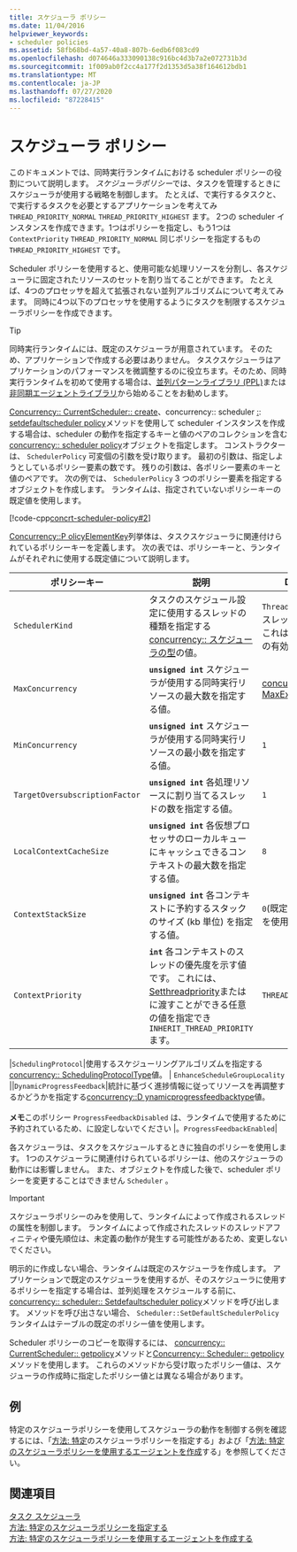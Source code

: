 ```yaml
---
title: スケジューラ ポリシー
ms.date: 11/04/2016
helpviewer_keywords:
- scheduler policies
ms.assetid: 58fb68bd-4a57-40a8-807b-6edb6f083cd9
ms.openlocfilehash: d074646a333090138c916bc4d3b7a2e072731b3d
ms.sourcegitcommit: 1f009ab0f2cc4a177f2d1353d5a38f164612bdb1
ms.translationtype: MT
ms.contentlocale: ja-JP
ms.lasthandoff: 07/27/2020
ms.locfileid: "87228415"
---
```

# <a name="scheduler-policies"></a>スケジューラ ポリシー

このドキュメントでは、同時実行ランタイムにおける scheduler ポリシーの役割について説明します。 *スケジューラポリシー*では、タスクを管理するときにスケジューラが使用する戦略を制御します。 たとえば、で実行するタスクと、で実行するタスクを必要とするアプリケーションを考えてみ `THREAD_PRIORITY_NORMAL` `THREAD_PRIORITY_HIGHEST` ます。  2つの scheduler インスタンスを作成できます。1つはポリシーを指定し、もう1つは `ContextPriority` `THREAD_PRIORITY_NORMAL` 同じポリシーを指定するもの `THREAD_PRIORITY_HIGHEST` です。

Scheduler ポリシーを使用すると、使用可能な処理リソースを分割し、各スケジューラに固定されたリソースのセットを割り当てることができます。 たとえば、4つのプロセッサを超えて拡張されない並列アルゴリズムについて考えてみます。 同時に4つ以下のプロセッサを使用するようにタスクを制限するスケジューラポリシーを作成できます。

> [!TIP]
> 同時実行ランタイムには、既定のスケジューラが用意されています。 そのため、アプリケーションで作成する必要はありません。 タスクスケジューラはアプリケーションのパフォーマンスを微調整するのに役立ちます。そのため、同時実行ランタイムを初めて使用する場合は、[並列パターンライブラリ (PPL)](../../parallel/concrt/parallel-patterns-library-ppl.md)または[非同期エージェントライブラリ](../../parallel/concrt/asynchronous-agents-library.md)から始めることをお勧めします。

[Concurrency:: CurrentScheduler:: create](reference/currentscheduler-class.md#create)、concurrency:: scheduler [:](reference/scheduler-class.md#create): [setdefaultscheduler policy](reference/scheduler-class.md#setdefaultschedulerpolicy)メソッドを使用して scheduler インスタンスを作成する場合は、scheduler の動作を指定するキーと値のペアのコレクションを含む[concurrency:: scheduler policy](../../parallel/concrt/reference/schedulerpolicy-class.md)オブジェクトを指定します。 コンストラクターは、 `SchedulerPolicy` 可変個の引数を受け取ります。 最初の引数は、指定しようとしているポリシー要素の数です。 残りの引数は、各ポリシー要素のキーと値のペアです。 次の例では、 `SchedulerPolicy` 3 つのポリシー要素を指定するオブジェクトを作成します。 ランタイムは、指定されていないポリシーキーの既定値を使用します。

[!code-cpp[concrt-scheduler-policy#2](../../parallel/concrt/codesnippet/cpp/scheduler-policies_1.cpp)]

[Concurrency::P olicyElementKey](reference/concurrency-namespace-enums.md#policyelementkey)列挙体は、タスクスケジューラに関連付けられているポリシーキーを定義します。 次の表では、ポリシーキーと、ランタイムがそれぞれに使用する既定値について説明します。

|ポリシーキー|説明|Default value|
|----------------|-----------------|-------------------|
|`SchedulerKind`|タスクのスケジュール設定に使用するスレッドの種類を指定する[concurrency:: スケジューラの型](reference/concurrency-namespace-enums.md#schedulertype)の値。|`ThreadScheduler`(通常のスレッドを使用します)。 これは、このキーの唯一の有効な値です。|
|`MaxConcurrency`|**`unsigned int`** スケジューラが使用する同時実行リソースの最大数を指定する値。|[concurrency:: MaxExecutionResources](reference/concurrency-namespace-constants1.md#maxexecutionresources)|
|`MinConcurrency`|**`unsigned int`** スケジューラが使用する同時実行リソースの最小数を指定する値。|`1`|
|`TargetOversubscriptionFactor`|**`unsigned int`** 各処理リソースに割り当てるスレッドの数を指定する値。|`1`|
|`LocalContextCacheSize`|**`unsigned int`** 各仮想プロセッサのローカルキューにキャッシュできるコンテキストの最大数を指定する値。|`8`|
|`ContextStackSize`|**`unsigned int`** 各コンテキストに予約するスタックのサイズ (kb 単位) を指定する値。|`0`(既定のスタックサイズを使用)|
|`ContextPriority`|**`int`** 各コンテキストのスレッドの優先度を示す値です。 これには、 [Setthreadpriority](/windows/win32/api/processthreadsapi/nf-processthreadsapi-setthreadpriority)またはに渡すことができる任意の値を指定でき `INHERIT_THREAD_PRIORITY` ます。|`THREAD_PRIORITY_NORMAL`|

|`SchedulingProtocol`|使用するスケジューリングアルゴリズムを指定する[concurrency:: SchedulingProtocolType](reference/concurrency-namespace-enums.md#schedulingprotocoltype)値。 | `EnhanceScheduleGroupLocality` ||`DynamicProgressFeedback`|統計に基づく進捗情報に従ってリソースを再調整するかどうかを指定する[concurrency::D ynamicprogressfeedbacktype](reference/concurrency-namespace-enums.md#dynamicprogressfeedbacktype)値。<br /><br /> **メモ**このポリシー `ProgressFeedbackDisabled` は、ランタイムで使用するために予約されているため、に設定しないでください |。`ProgressFeedbackEnabled`|

各スケジューラは、タスクをスケジュールするときに独自のポリシーを使用します。 1つのスケジューラに関連付けられているポリシーは、他のスケジューラの動作には影響しません。 また、オブジェクトを作成した後で、scheduler ポリシーを変更することはできません `Scheduler` 。

> [!IMPORTANT]
> スケジューラポリシーのみを使用して、ランタイムによって作成されるスレッドの属性を制御します。 ランタイムによって作成されたスレッドのスレッドアフィニティや優先順位は、未定義の動作が発生する可能性があるため、変更しないでください。

明示的に作成しない場合、ランタイムは既定のスケジューラを作成します。 アプリケーションで既定のスケジューラを使用するが、そのスケジューラに使用するポリシーを指定する場合は、並列処理をスケジュールする前に、 [concurrency:: scheduler:: Setdefaultscheduler policy](reference/scheduler-class.md#setdefaultschedulerpolicy)メソッドを呼び出します。 メソッドを呼び出さない場合、 `Scheduler::SetDefaultSchedulerPolicy` ランタイムはテーブルの既定のポリシー値を使用します。

Scheduler ポリシーのコピーを取得するには、 [concurrency:: CurrentScheduler:: getpolicy](reference/currentscheduler-class.md#getpolicy)メソッドと[Concurrency:: Scheduler:: getpolicy](reference/scheduler-class.md#getpolicy)メソッドを使用します。 これらのメソッドから受け取ったポリシー値は、スケジューラの作成時に指定したポリシー値とは異なる場合があります。

## <a name="example"></a>例

特定のスケジューラポリシーを使用してスケジューラの動作を制御する例を確認するには、「[方法: 特定](../../parallel/concrt/how-to-specify-specific-scheduler-policies.md)のスケジューラポリシーを指定する」および「[方法: 特定のスケジューラポリシーを使用するエージェントを作成](../../parallel/concrt/how-to-create-agents-that-use-specific-scheduler-policies.md)する」を参照してください。

## <a name="see-also"></a>関連項目

[タスク スケジューラ](../../parallel/concrt/task-scheduler-concurrency-runtime.md)<br/>
[方法: 特定のスケジューラポリシーを指定する](../../parallel/concrt/how-to-specify-specific-scheduler-policies.md)<br/>
[方法: 特定のスケジューラポリシーを使用するエージェントを作成する](../../parallel/concrt/how-to-create-agents-that-use-specific-scheduler-policies.md)
